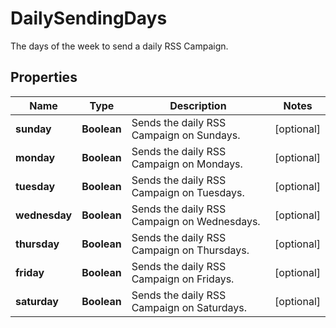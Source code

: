 

# DailySendingDays

The days of the week to send a daily RSS Campaign.

## Properties

| Name | Type | Description | Notes |
|------------ | ------------- | ------------- | -------------|
|**sunday** | **Boolean** | Sends the daily RSS Campaign on Sundays. |  [optional] |
|**monday** | **Boolean** | Sends the daily RSS Campaign on Mondays. |  [optional] |
|**tuesday** | **Boolean** | Sends the daily RSS Campaign on Tuesdays. |  [optional] |
|**wednesday** | **Boolean** | Sends the daily RSS Campaign on Wednesdays. |  [optional] |
|**thursday** | **Boolean** | Sends the daily RSS Campaign on Thursdays. |  [optional] |
|**friday** | **Boolean** | Sends the daily RSS Campaign on Fridays. |  [optional] |
|**saturday** | **Boolean** | Sends the daily RSS Campaign on Saturdays. |  [optional] |




